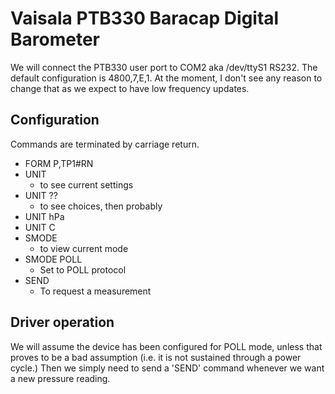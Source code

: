 # Vaisala PTB330 Baracap Digital Barometer
We will connect the PTB330 user port to COM2 aka /dev/ttyS1 RS232.
The default configuration is 4800,7,E,1. At the moment, I don't see
any reason to change that as we expect to have low frequency updates.

## Configuration

Commands are terminated by carriage return.

 - FORM P,TP1#RN
 - UNIT
   - to see current settings
 - UNIT ??
   - to see choices, then probably
 - UNIT hPa
 - UNIT C
 - SMODE
   - to view current mode
 - SMODE POLL
   - Set to POLL protocol
 - SEND
   - To request a measurement

## Driver operation

We will assume the device has been configured for POLL mode, unless
that proves to be a bad assumption (i.e. it is not sustained through
a power cycle.) Then we simply need to send a 'SEND' command whenever
we want a new pressure reading.


